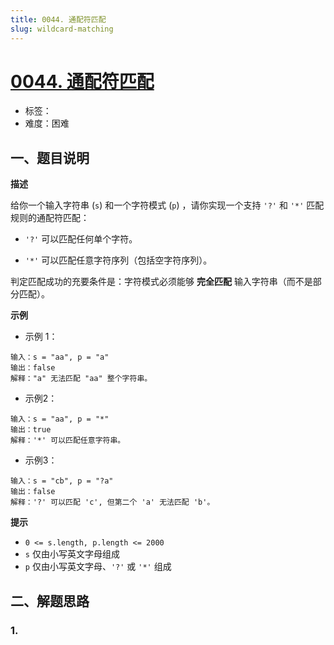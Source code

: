 ```yaml
---
title: 0044. 通配符匹配
slug: wildcard-matching
---
```


# [0044. 通配符匹配](https://leetcode.cn/problems/wildcard-matching/)

- 标签：
- 难度：困难

## 一、题目说明

**描述**

给你一个输入字符串 (`s`) 和一个字符模式 (`p`) ，请你实现一个支持 `'?'` 和 `'*'` 匹配规则的通配符匹配：

* `'?'` 可以匹配任何单个字符。

* `'*'` 可以匹配任意字符序列（包括空字符序列）。

判定匹配成功的充要条件是：字符模式必须能够 **完全匹配** 输入字符串（而不是部分匹配）。

**示例**

* 示例 1：

```text
输入：s = "aa", p = "a"
输出：false
解释："a" 无法匹配 "aa" 整个字符串。
```

* 示例2：

```text
输入：s = "aa", p = "*"
输出：true
解释：'*' 可以匹配任意字符串。
```

* 示例3：

```text
输入：s = "cb", p = "?a"
输出：false
解释：'?' 可以匹配 'c', 但第二个 'a' 无法匹配 'b'。
```

**提示**

* `0 <= s.length, p.length <= 2000`
* `s` 仅由小写英文字母组成
* `p` 仅由小写英文字母、`'?'` 或 `'*'` 组成

## 二、解题思路

### 1.
